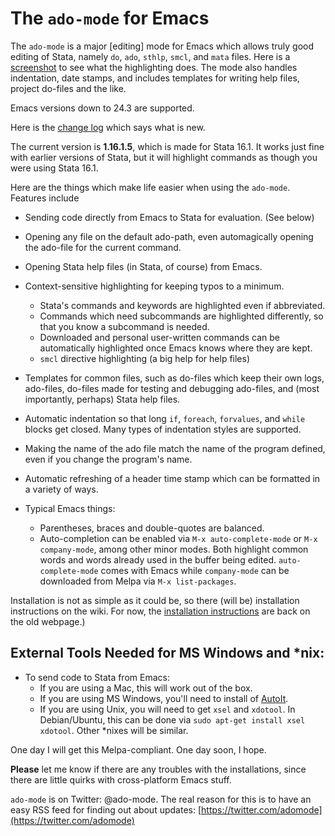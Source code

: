 # The `ado-mode` for Emacs

The `ado-mode` is a major [editing] mode for Emacs which allows truly good editing of Stata, namely `do`, `ado`, `sthlp`, `smcl`, and `mata` files. Here is a [screenshot](docs4github/ado_highlighting.png) to see what the highlighting does. The mode also handles indentation, date stamps, and includes templates for writing help files, project do-files and the like.

Emacs versions down to 24.3 are supported.

Here is the [change log](changes.md) which says what is new.

The current version is **1.16.1.5**, which is made for Stata 16.1. It works just fine with earlier versions of Stata, but it will highlight commands as though you were using Stata 16.1.

Here are the things which make life easier when using the `ado-mode`. Features include

* Sending code directly from Emacs to Stata for evaluation. (See below)
  
* Opening any file on the default ado-path, even automagically opening the ado-file for the current command.

* Opening Stata help files (in Stata, of course) from Emacs. 

* Context-sensitive highlighting for keeping typos to a minimum.
  * Stata's commands and keywords are highlighted even if abbreviated.
  * Commands which need subcommands are highlighted differently, so that you know a subcommand is needed.
  * Downloaded and personal user-written commands can be automatically highlighted once Emacs knows where they are kept.
  * `smcl` directive highlighting (a big help for help files)

* Templates for common files, such as do-files which keep their own logs, ado-files, do-files made for testing and debugging ado-files, and (most importantly, perhaps) Stata help files.

* Automatic indentation so that long `if`, `foreach`, `forvalues`, and `while` blocks get closed. Many types of indentation styles are supported.

* Making the name of the ado file match the name of the program defined, even if you change the program's name.

* Automatic refreshing of a header time stamp which can be formatted in a variety of ways.

* Typical Emacs things:
  * Parentheses, braces and double-quotes are balanced.
  * Auto-completion can be enabled via `M-x auto-complete-mode` or `M-x company-mode`, among other minor modes. Both highlight common words and words already used in the buffer being edited. `auto-complete-mode` comes with Emacs while `company-mode` can be downloaded from Melpa via `M-x list-packages`. 

Installation is not as simple as it could be, so there (will be) installation instructions on the wiki. For now, the [installation instructions](http://louabill.org/Stata/ado-mode_install.html) are back on the old webpage.)

## External Tools Needed for MS Windows and *nix:

* To send code to Stata from Emacs:
  * If you are using a Mac, this will work out of the box.
  * If you are using MS Windows, you'll need to install of [AutoIt](https://www.autoitscript.com/site/autoit/downloads/).
  * If you are using Unix, you will need to get `xsel` and `xdotool`. In Debian/Ubuntu, this can be done via `sudo apt-get install xsel xdotool`. Other *nixes will be similar.

One day I will get this Melpa-compliant. One day soon, I hope.

**Please** let me know if there are any troubles with the installations, since there are little quirks with cross-platform Emacs stuff.

`ado-mode` is on Twitter: @ado-mode. The real reason for this is to have an easy RSS feed for finding out about updates: [https://twitter.com/adomode](https://twitter.com/adomode)
